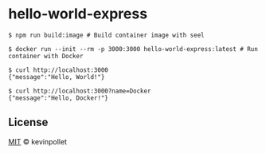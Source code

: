 # hello-world-express

```shell
$ npm run build:image # Build container image with seel

$ docker run --init --rm -p 3000:3000 hello-world-express:latest # Run container with Docker

$ curl http://localhost:3000
{"message":"Hello, World!"}

$ curl http://localhost:3000?name=Docker
{"message":"Hello, Docker!"}
```

## License

[MIT](../../LICENSE.md) © kevinpollet
